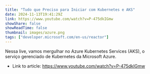 ```yaml
---
title: "Tudo que Preciso para Iniciar com Kubernetes e AKS"
date: 2024-11-13T19:41:29Z
link: https://www.youtube.com/watch?v=P-475dkIGmw
showShare: false
showReadTime: false
thumbnail: images/azure.png
tags: ["developer.microsoft.com/en-us/reactor"]
---
```

Nessa live, vamos mergulhar no Azure Kubernetes Services (AKS), o serviço gerenciado de Kubernetes da Microsoft Azure.

- Link to article: https://www.youtube.com/watch?v=P-475dkIGmw